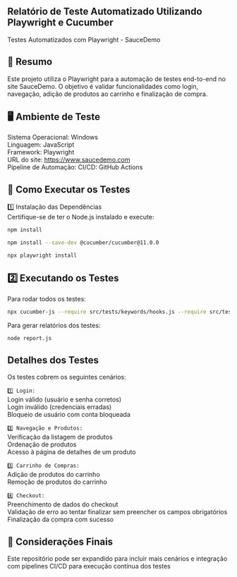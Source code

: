 ## **Relatório de Teste Automatizado Utilizando Playwright e Cucumber**

Testes Automatizados com Playwright - SauceDemo

## **📌 Resumo**
Este projeto utiliza o Playwright para a automação de testes end-to-end no site SauceDemo. O objetivo é validar funcionalidades como login, navegação, adição de produtos ao carrinho e finalização de compra.

## **🖥️ Ambiente de Teste**
Sistema Operacional: Windows  
Linguagem: JavaScript  
Framework: Playwright  
URL do site: https://www.saucedemo.com  
Pipeline de Automação: CI/CD: GitHub Actions

## **🚀 Como Executar os Testes**
1️⃣ Instalação das Dependências  
Certifique-se de ter o Node.js instalado e execute:  
```sh 
npm install
```
```sh 
npm install --save-dev @cucumber/cucumber@11.0.0
```
```sh 
npx playwright install
```


## **2️⃣ Executando os Testes**
Para rodar todos os testes:
```sh 
npx cucumber-js --require src/tests/keywords/hooks.js --require src/tests/keywords src/tests/feature --tags "@site" --format json:cucumber_report.json 
```
Para gerar relatórios dos testes:
```sh 
node report.js
```


## **Detalhes dos Testes**
Os testes cobrem os seguintes cenários:

`1️⃣ Login:`  
Login válido (usuário e senha corretos)  
Login inválido (credenciais erradas)  
Bloqueio de usuário com conta bloqueada  

`2️⃣ Navegação e Produtos:`  
Verificação da listagem de produtos  
Ordenação de produtos  
Acesso à página de detalhes de um produto  

`3️⃣ Carrinho de Compras:`  
Adição de produtos do carrinho  
Remoção de produtos do carrinho  

`4️⃣ Checkout:`  
Preenchimento de dados do checkout  
Validação de erro ao tentar finalizar sem preencher os campos obrigatórios  
Finalização da compra com sucesso  

## **📌 Considerações Finais**
Este repositório pode ser expandido para incluir mais cenários e integração com pipelines CI/CD para execução contínua dos testes
